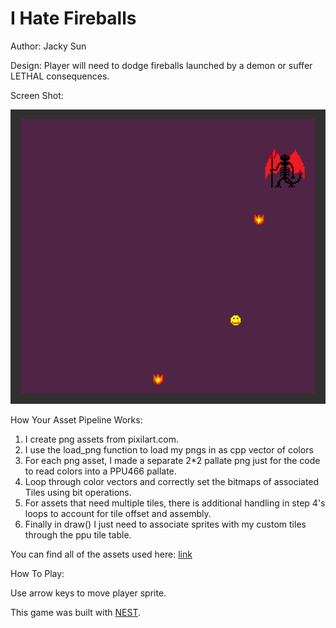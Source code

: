 # I Hate Fireballs

Author: Jacky Sun

Design: Player will need to dodge fireballs launched by a demon or suffer LETHAL consequences.

Screen Shot:

![Screen Shot](screenshot.png)

How Your Asset Pipeline Works:

1. I create png assets from pixilart.com.
2. I use the load_png function to load my pngs in as cpp vector of colors
3. For each png asset, I made a separate 2*2 pallate png just for the code to read colors into a PPU466 pallate.
4. Loop through color vectors and correctly set the bitmaps of associated Tiles using bit operations.
5. For assets that need multiple tiles, there is additional handling in step 4's loops to account for tile offset and assembly.
6. Finally in draw() I just need to associate sprites with my custom tiles through the ppu tile table.

You can find all of the assets used here: [link](Assets/)

How To Play:

Use arrow keys to move player sprite.

This game was built with [NEST](NEST.md).

